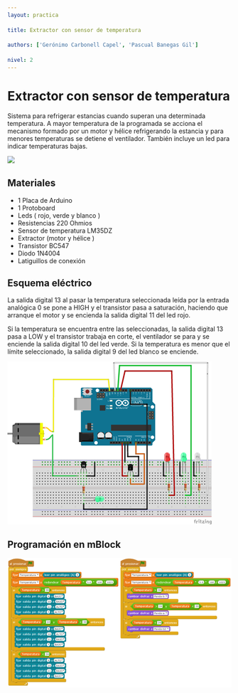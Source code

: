 ```yaml
---
layout: practica

title: Extractor con sensor de temperatura

authors: ['Gerónimo Carbonell Capel', 'Pascual Banegas Gil']

nivel: 2
---
```


# Extractor con sensor de temperatura

Sistema para refrigerar estancias cuando superan una determinada temperatura. A mayor temperatura de la programada se acciona el mecanismo formado por un motor y hélice refrigerando la estancia y para menores temperaturas se detiene el ventilador. También incluye un led para indicar temperaturas bajas.

![](practica.gif)

## Materiales

- 1 Placa de Arduino
- 1 Protoboard
- Leds ( rojo, verde y blanco )
- Resistencias 220 Ohmios
- Sensor de temperatura LM35DZ
- Extractor (motor y hélice )
- Transistor BC547
- Diodo 1N4004
- Latiguillos de conexión

## Esquema eléctrico

La salida digital 13 al pasar la temperatura seleccionada leída por la entrada analógica 0 se pone a HIGH y el transistor pasa a saturación, haciendo que arranque el motor y se encienda la salida digital 11 del led rojo.

Si la temperatura se encuentra entre las seleccionadas, la salida digital 13 pasa a LOW y el transistor trabaja en corte, el ventilador se para y se enciende la salida digital 10 del led verde. Si la temperatura es menor que el límite seleccionado, la salida digital 9 del led blanco se enciende.

![](fritzing.png)

## Programación en mBlock

![](mblock.png)